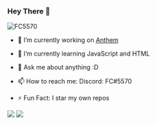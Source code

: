 ### Hey There 👋
<p align="left"> <img src="https://komarev.com/ghpvc/?username=FC5570" alt="FC5570" /> </p>

- 🔭 I’m currently working on [Anthem](https://top.gg/bot/734020393354002482)

- 🌱 I’m currently learning JavaScript and HTML

- 💬 Ask me about anything :D

- 📫 How to reach me: Discord: FC#5570

- ⚡ Fun Fact: I star my own repos

<img src="https://github-readme-stats.vercel.app/api?username=FC5570&show_icons=true&theme=radical&count_private=true&custom_title=My Stats&include_all_commits=true">
<img src="https://github-readme-stats.vercel.app/api/top-langs/?username=FC5570&layout=compact&theme=radical">
